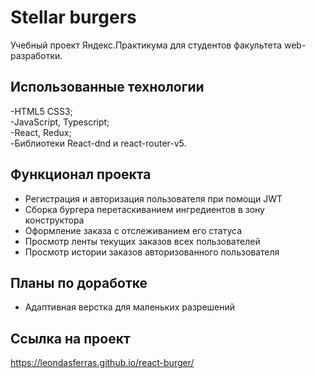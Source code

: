 # Stellar burgers

Учебный проект Яндекс.Практикума для студентов факультета web-разработки.

## Использованные технологии

-HTML5 CSS3;  
-JavaScript, Typescript;  
-React, Redux;  
-Библиотеки React-dnd и react-router-v5.  

## Функционал проекта

- Регистрация и авторизация пользователя при помощи JWT
- Сборка бургера перетаскиванием ингредиентов в зону конструктора
- Оформление заказа с отслеживанием его статуса
- Просмотр ленты текущих заказов всех пользователей
- Просмотр истории заказов авторизованного пользователя

## Планы по доработке

- Адаптивная верстка для маленьких разрешений

## Ссылка на проект
https://leondasferras.github.io/react-burger/
